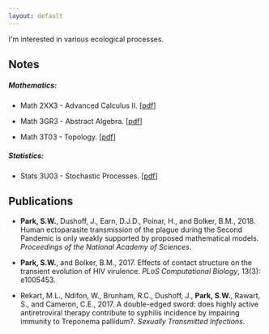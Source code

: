 ```yaml
---
layout: default
---
```


I'm interested in various ecological processes.

Notes
---

##### Mathematics:

* Math 2XX3 - Advanced Calculus II. \[[pdf](https://parksw3.github.io/course_notes/math_2xx3_lecture_notes.pdf)\]

* Math 3GR3 - Abstract Algebra. \[[pdf](https://parksw3.github.io/course_notes/math_3gr3_lecture_notes.pdf)\]

* Math 3T03 - Topology. \[[pdf](https://parksw3.github.io/course_notes/math_3t03_lecture_notes.pdf)\]

##### Statistics:

* Stats 3U03 - Stochastic Processes. \[[pdf](https://parksw3.github.io/course_notes/stats_3u03_lecture_notes.pdf)\]

Publications
----

* __Park, S.W.__, Dushoff, J., Earn, D.J.D., Poinar, H., and Bolker, B.M., 2018. Human ectoparasite transmission of the plague during the Second Pandemic is only weakly supported by proposed mathematical models. _Proceedings of the National Academy of Sciences_.

* __Park, S.W.__, and Bolker, B.M., 2017. Effects of contact structure on the transient evolution of HIV virulence. _PLoS Computational Biology_, 13(3): e1005453.

* Rekart, M.L., Ndifon, W., Brunham, R.C., Dushoff, J., __Park, S.W.__, Rawart, S., and Cameron, C.E., 2017. A double-edged sword: does highly active antiretroviral therapy contribute to syphilis incidence by impairing immunity to Treponema pallidum?. _Sexually Transmitted Infections_.
